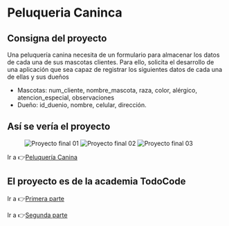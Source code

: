# Peluqueria Caninca

## Consigna del proyecto
<p>Una peluquería canina necesita de un formulario para almacenar los datos de cada una de sus mascotas clientes. Para ello, solicita el desarrollo de una aplicación que sea capaz de registrar los siguientes datos de cada una de ellas y sus dueños</p>
<ul>
    <li>Mascotas: num_cliente, nombre_mascota, raza, color, alérgico, atencion_especial, observaciones</li>
    <li>Dueño: id_duenio, nombre, celular, dirección.</li>
</ul>

## Así se vería el proyecto
<figure>
    <img src="https://i.ibb.co/nCjVpjn/peluqueria-canina1.png" alt="Proyecto final 01">
    <img src="https://i.ibb.co/6P7ZJWS/peluqueria-canina2.png" alt="Proyecto final 02">
    <img src="https://i.ibb.co/jHgrN49/peluqueria-canina3.png" alt="Proyecto final 03">
</figure>


<p>Ir a 👉<a href="https://github.com/totimang/peluqueriaCanina" target="new">Peluquería Canina</a></p>

## El proyecto es de la academia TodoCode

<p>Ir a 👉<a href="https://www.youtube.com/watch?v=Gd4QQtQz5DE" target="new">Primera parte</a></p>
<p>Ir a 👉<a href="https://www.youtube.com/watch?v=pxJ-nzmxSCo" target="new">Segunda parte</a></p>

